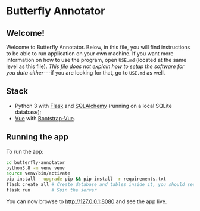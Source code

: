 # Butterfly Annotator
## Welcome!
Welcome to Butterfly Annotator. Below, in this file, you will find instructions to be able to run application on your own machine. If you want more information on how to use the program, open `USE.md` (located at the same level as this file). *This file does not explain how to setup the software for you data either*---if you are looking for that, go to `USE.md` as well.

## Stack
- Python 3 with [Flask](https://flask.palletsprojects.com/en/2.0.x/) and [SQLAlchemy](https://www.sqlalchemy.org/) (running on a local SQLite database);
- [Vue](https://vuejs.org/) with [Bootstrap-Vue](https://bootstrap-vue.org/).

## Running the app
To run the app:
```bash
cd butterfly-annotator
python3.8 -m venv venv
source venv/bin/activate
pip install --upgrade pip && pip install -r requirements.txt
flask create_all # Create database and tables inside it, you should see a test.db in current folder
flask run        # Spin the server
```
You can now browse to <http://127.0.0.1:8080> and see the app live.
